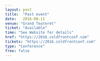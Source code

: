 ```yaml
---
layout: post
title:  "Past event"
date:   2016-08-11
venue: "Grand Teateret"
ticket: "Available"
time: "See Website for details"
href: "https://2016.coldfrontconf.com"
tickets: "https://2016.coldfrontconf.com"
type: "Conference"
free: false
---
```

<!-- fill in the URL of your event host page if you haven't enough information for a detail page, so the event link won't point on the detail page at all -->
